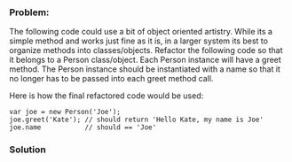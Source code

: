 ### Problem:
<p>The following code could use a bit of object oriented artistry. While its a simple method and works just fine as it is, in a larger system its best to organize methods into classes/objects. Refactor the following code so that it belongs to a Person class/object. Each Person instance will have a greet method. The Person instance should be instantiated with a name so that it no longer has to be passed into each greet method call. </p>
<p>Here is how the final refactored code would be used:</p>
<pre><code class="language-javascript"><span class="hljs-keyword">var</span> joe = <span class="hljs-keyword">new</span> Person(<span class="hljs-string">&apos;Joe&apos;</span>);
joe.greet(<span class="hljs-string">&apos;Kate&apos;</span>); <span class="hljs-comment">// should return &apos;Hello Kate, my name is Joe&apos;</span>
joe.name           <span class="hljs-comment">// should == &apos;Joe&apos;</span></code></pre>
<pre style="display: none;"><code class="language-coffeescript">joe = <span class="hljs-keyword">new</span> Person(<span class="hljs-string">&apos;Joe&apos;</span>)
joe.greet(<span class="hljs-string">&apos;Kate&apos;</span>) <span class="hljs-comment"># should return &apos;Hello Kate, my name is Joe&apos;</span>
joe.name          <span class="hljs-comment"># should == &apos;Joe&apos;</span></code></pre>
<pre style="display: none;"><code class="language-ruby">joe = Person.new(<span class="hljs-string">&apos;Joe&apos;</span>)
joe.greet(<span class="hljs-string">&apos;Kate&apos;</span>) <span class="hljs-comment"># should return &apos;Hello Kate, my name is Joe&apos;</span>
joe.name          <span class="hljs-comment"># should == &apos;Joe&apos;</span></code></pre>
<pre style="display: none;"><code class="language-python">joe = Person(<span class="hljs-string">&apos;Joe&apos;</span>)
joe.greet(<span class="hljs-string">&apos;Kate&apos;</span>) <span class="hljs-comment"># should return &apos;Hello Kate, my name is Joe&apos;</span>
joe.name          <span class="hljs-comment"># should == &apos;Joe&apos;</span></code></pre>

### Solution